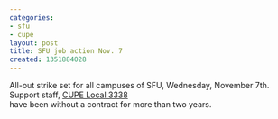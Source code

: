 ```yaml
---
categories:
- sfu
- cupe
layout: post
title: SFU job action Nov. 7
created: 1351884028
---
```

<p>All-out strike set for all campuses of SFU, Wednesday, November 7th.&nbsp; Support staff, <a href="http://cupe.ca/bargaining/all-out-strike-set-sfu">CUPE Local 3338</a><br />
	have been without a contract for more than two years.<br />
	&nbsp;</p>

